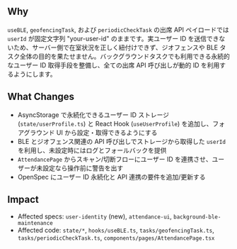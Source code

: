 ## Why

`useBLE`, `geofencingTask`, および `periodicCheckTask` の出席 API ペイロードでは `userId` が固定文字列 "your-user-id" のままです。実ユーザー ID を送信できないため、サーバー側で在室状況を正しく紐付けできず、ジオフェンスや BLE タスク全体の目的を果たせません。バックグラウンドタスクでも利用できる永続的なユーザー ID 取得手段を整備し、全ての出席 API 呼び出しが動的 ID を利用するようにします。

## What Changes

- AsyncStorage で永続化できるユーザー ID ストレージ (`state/userProfile.ts`) と React Hook (`useUserProfile`) を追加し、フォアグラウンド UI から設定・取得できるようにする
- BLE とジオフェンス関連の API 呼び出しでストレージから取得した `userId` を利用し、未設定時にはログとフォールバックを提供
- `AttendancePage` からスキャン/切断フローにユーザー ID を連携させ、ユーザーが未設定なら操作前に警告を出す
- OpenSpec にユーザー ID 永続化と API 連携の要件を追加/更新する

## Impact

- Affected specs: `user-identity` (new), `attendance-ui`, `background-ble-maintenance`
- Affected code: `state/*`, `hooks/useBLE.ts`, `tasks/geofencingTask.ts`, `tasks/periodicCheckTask.ts`, `components/pages/AttendancePage.tsx`
